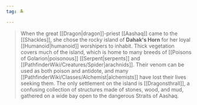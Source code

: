 ```yaml
---
tag: 🏝️

---
```


> When the great [[Dragon|dragon]]-priest [[Aashaq]] came to the [[Shackles]], she chose the rocky island of **Dahak's Horn** for her loyal [[Humanoid|humanoid]] worshipers to inhabit. Thick vegetation covers much of the island, which is home to many breeds of [[Poisons of Golarion|poisonous]] [[Serpent|serpents]] and [[PathfinderWiki/Creatures/Spider|arachnids]]. Their venom can be used as both poison and antidote, and many [[PathfinderWiki/Classes/Alchemist|alchemists]] have lost their lives seeking them. The only settlement on the island is [[Dragonsthrall]], a confusing collection of structures made of stones, wood, and mud, gathered on a wide bay open to the dangerous Straits of Aashaq.








